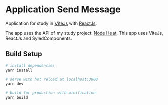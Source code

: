 # Application Send Message

Application for study in <a href="https://vitejs.dev/">ViteJs</a> with <a href="https://reactjs.org/">ReactJs</a>. </br>

The app uses the API of my study project: <a href="https://github.com/elaradamasceno/node_heat">Node Heat</a>. This app uses ViteJs, ReactJs and SyledComponents.

## Build Setup
``` bash
# install dependencies
yarn install

# serve with hot reload at localhost:3000
yarn dev

# build for production with minification
yarn build
```

<!-- ### Comments
Is required run application <a href="https://github.com/elaradamasceno/node_heat">Node Heat</a>. Is required to, create the file ``` .env ``` with information:
- REACT_APP_API_URL
- REACT_APP_CLIENT_ID  -->
